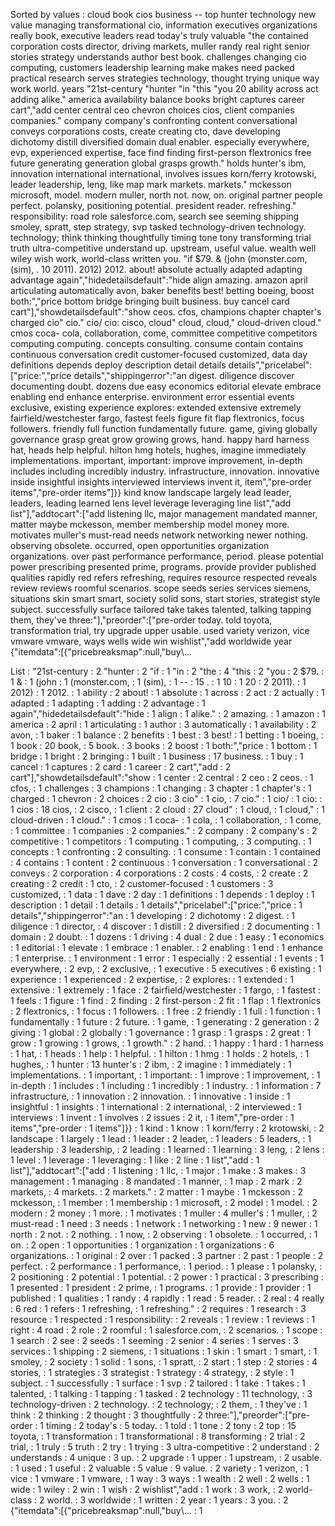 Sorted by values :
cloud book cios business -- top hunter technology new value managing transformational cio, information executives organizations really book, executive leaders read today's truly valuable "the contained corporation costs director, driving markets, muller randy real right senior stories strategy understands author best book. challenges changing cio computing, customers leadership learning make makes need packed practical research serves strategies technology, thought trying unique way work world. years "21st-century "hunter "in "this "you 20 ability across act adding alike." america availability balance books bright captures career cart","add center central ceo chevron choices cios, client companies companies." company company's confronting content conversational conveys corporations costs, create creating cto, dave developing dichotomy distill diversified domain dual enabler. especially everywhere, evp, experienced expertise, face find finding first-person flextronics free future generating generation global grasps growth." holds hunter's ibm, innovation international international, involves issues korn/ferry krotowski, leader leadership, leng, like map mark markets. markets." mckesson microsoft, model. modern muller, north not. now, on. original partner people perfect. polansky, positioning potential. president reader. refreshing." responsibility: road role salesforce.com, search see seeming shipping smoley, spratt, step strategy, svp tasked technology-driven technology. technology; think thinking thoughtfully timing tone tony transforming trial truth ultra-competitive understand up. upstream, useful value. wealth well wiley wish work, world-class written you. "if $79. & (john (monster.com, (sim), . 10 2011). 2012) 2012. about! absolute actually adapted adapting advantage again","hidedetailsdefault":"hide align amazing. amazon april articulating automatically avon, baker benefits best! betting boeing, boost both:","price bottom bridge bringing built business. buy cancel card cart"],"showdetailsdefault":"show ceos. cfos, champions chapter chapter's charged cio" cio." cio/ cio: cisco, cloud" cloud, cloud," cloud-driven cloud." cmos coca- cola, collaboration, come, committee competitive competitors computing computing. concepts consulting. consume contain contains continuous conversation credit customer-focused customized, data day definitions depends deploy description detail details details","pricelabel":["price:","price details","shippingerror":"an digest. diligence discover documenting doubt. dozens due easy economics editorial elevate embrace enabling end enhance enterprise. environment error essential events exclusive, existing experience explores: extended extensive extremely fairfield/westchester fargo, fastest feels figure fit flap flextronics, focus followers. friendly full function fundamentally future. game, giving globally governance grasp great grow growing grows, hand. happy hard harness hat, heads help helpful. hilton hmg hotels, hughes, imagine immediately implementations. important, important: improve improvement, in-depth includes including incredibly industry. infrastructure, innovation. innovative inside insightful insights interviewed interviews invent it, item","pre-order items","pre-order items"]}} kind know landscape largely lead leader, leaders, leading learned lens level leverage leveraging line list","add list"],"addtocart":["add listening llc, major management mandated manner, matter maybe mckesson, member membership model money more. motivates muller's must-read needs network networking newer nothing. observing obsolete. occurred, open opportunities organization organizations. over past performance performance, period. please potential power prescribing presented prime, programs. provide provider published qualities rapidly red refers refreshing, requires resource respected reveals review reviews roomful scenarios. scope seeds series services siemens, situations skin smart smart, society solid sons, start stories, strategist style subject. successfully surface tailored take takes talented, talking tapping them, they've three:"],"preorder":["pre-order today. told toyota, transformation trial, try upgrade upper usable. used variety verizon, vice vmware vmware, ways wells wide win wishlist","add worldwide year {"itemdata":[{"pricebreaksmap":null,"buy\\... 

List :
"21st-century : 2
"hunter : 2
"if : 1
"in : 2
"the : 4
"this : 2
"you : 2
$79. : 1
& : 1
(john : 1
(monster.com, : 1
(sim), : 1
-- : 15
. : 1
10 : 1
20 : 2
2011). : 1
2012) : 1
2012. : 1
ability : 2
about! : 1
absolute : 1
across : 2
act : 2
actually : 1
adapted : 1
adapting : 1
adding : 2
advantage : 1
again","hidedetailsdefault":"hide : 1
align : 1
alike." : 2
amazing. : 1
amazon : 1
america : 2
april : 1
articulating : 1
author : 3
automatically : 1
availability : 2
avon, : 1
baker : 1
balance : 2
benefits : 1
best : 3
best! : 1
betting : 1
boeing, : 1
book : 20
book, : 5
book. : 3
books : 2
boost : 1
both:","price : 1
bottom : 1
bridge : 1
bright : 2
bringing : 1
built : 1
business : 17
business. : 1
buy : 1
cancel : 1
captures : 2
card : 1
career : 2
cart","add : 2
cart"],"showdetailsdefault":"show : 1
center : 2
central : 2
ceo : 2
ceos. : 1
cfos, : 1
challenges : 3
champions : 1
changing : 3
chapter : 1
chapter's : 1
charged : 1
chevron : 2
choices : 2
cio : 3
cio" : 1
cio, : 7
cio." : 1
cio/ : 1
cio: : 1
cios : 18
cios, : 2
cisco, : 1
client : 2
cloud : 27
cloud" : 1
cloud, : 1
cloud," : 1
cloud-driven : 1
cloud." : 1
cmos : 1
coca- : 1
cola, : 1
collaboration, : 1
come, : 1
committee : 1
companies : 2
companies." : 2
company : 2
company's : 2
competitive : 1
competitors : 1
computing : 1
computing, : 3
computing. : 1
concepts : 1
confronting : 2
consulting. : 1
consume : 1
contain : 1
contained : 4
contains : 1
content : 2
continuous : 1
conversation : 1
conversational : 2
conveys : 2
corporation : 4
corporations : 2
costs : 4
costs, : 2
create : 2
creating : 2
credit : 1
cto, : 2
customer-focused : 1
customers : 3
customized, : 1
data : 1
dave : 2
day : 1
definitions : 1
depends : 1
deploy : 1
description : 1
detail : 1
details : 1
details","pricelabel":["price:","price : 1
details","shippingerror":"an : 1
developing : 2
dichotomy : 2
digest. : 1
diligence : 1
director, : 4
discover : 1
distill : 2
diversified : 2
documenting : 1
domain : 2
doubt. : 1
dozens : 1
driving : 4
dual : 2
due : 1
easy : 1
economics : 1
editorial : 1
elevate : 1
embrace : 1
enabler. : 2
enabling : 1
end : 1
enhance : 1
enterprise. : 1
environment : 1
error : 1
especially : 2
essential : 1
events : 1
everywhere, : 2
evp, : 2
exclusive, : 1
executive : 5
executives : 6
existing : 1
experience : 1
experienced : 2
expertise, : 2
explores: : 1
extended : 1
extensive : 1
extremely : 1
face : 2
fairfield/westchester : 1
fargo, : 1
fastest : 1
feels : 1
figure : 1
find : 2
finding : 2
first-person : 2
fit : 1
flap : 1
flextronics : 2
flextronics, : 1
focus : 1
followers. : 1
free : 2
friendly : 1
full : 1
function : 1
fundamentally : 1
future : 2
future. : 1
game, : 1
generating : 2
generation : 2
giving : 1
global : 2
globally : 1
governance : 1
grasp : 1
grasps : 2
great : 1
grow : 1
growing : 1
grows, : 1
growth." : 2
hand. : 1
happy : 1
hard : 1
harness : 1
hat, : 1
heads : 1
help : 1
helpful. : 1
hilton : 1
hmg : 1
holds : 2
hotels, : 1
hughes, : 1
hunter : 13
hunter's : 2
ibm, : 2
imagine : 1
immediately : 1
implementations. : 1
important, : 1
important: : 1
improve : 1
improvement, : 1
in-depth : 1
includes : 1
including : 1
incredibly : 1
industry. : 1
information : 7
infrastructure, : 1
innovation : 2
innovation. : 1
innovative : 1
inside : 1
insightful : 1
insights : 1
international : 2
international, : 2
interviewed : 1
interviews : 1
invent : 1
involves : 2
issues : 2
it, : 1
item","pre-order : 1
items","pre-order : 1
items"]}} : 1
kind : 1
know : 1
korn/ferry : 2
krotowski, : 2
landscape : 1
largely : 1
lead : 1
leader : 2
leader, : 1
leaders : 5
leaders, : 1
leadership : 3
leadership, : 2
leading : 1
learned : 1
learning : 3
leng, : 2
lens : 1
level : 1
leverage : 1
leveraging : 1
like : 2
line : 1
list","add : 1
list"],"addtocart":["add : 1
listening : 1
llc, : 1
major : 1
make : 3
makes : 3
management : 1
managing : 8
mandated : 1
manner, : 1
map : 2
mark : 2
markets, : 4
markets. : 2
markets." : 2
matter : 1
maybe : 1
mckesson : 2
mckesson, : 1
member : 1
membership : 1
microsoft, : 2
model : 1
model. : 2
modern : 2
money : 1
more. : 1
motivates : 1
muller : 4
muller's : 1
muller, : 2
must-read : 1
need : 3
needs : 1
network : 1
networking : 1
new : 9
newer : 1
north : 2
not. : 2
nothing. : 1
now, : 2
observing : 1
obsolete. : 1
occurred, : 1
on. : 2
open : 1
opportunities : 1
organization : 1
organizations : 6
organizations. : 1
original : 2
over : 1
packed : 3
partner : 2
past : 1
people : 2
perfect. : 2
performance : 1
performance, : 1
period. : 1
please : 1
polansky, : 2
positioning : 2
potential : 1
potential. : 2
power : 1
practical : 3
prescribing : 1
presented : 1
president : 2
prime, : 1
programs. : 1
provide : 1
provider : 1
published : 1
qualities : 1
randy : 4
rapidly : 1
read : 5
reader. : 2
real : 4
really : 6
red : 1
refers : 1
refreshing, : 1
refreshing." : 2
requires : 1
research : 3
resource : 1
respected : 1
responsibility: : 2
reveals : 1
review : 1
reviews : 1
right : 4
road : 2
role : 2
roomful : 1
salesforce.com, : 2
scenarios. : 1
scope : 1
search : 2
see : 2
seeds : 1
seeming : 2
senior : 4
series : 1
serves : 3
services : 1
shipping : 2
siemens, : 1
situations : 1
skin : 1
smart : 1
smart, : 1
smoley, : 2
society : 1
solid : 1
sons, : 1
spratt, : 2
start : 1
step : 2
stories : 4
stories, : 1
strategies : 3
strategist : 1
strategy : 4
strategy, : 2
style : 1
subject. : 1
successfully : 1
surface : 1
svp : 2
tailored : 1
take : 1
takes : 1
talented, : 1
talking : 1
tapping : 1
tasked : 2
technology : 11
technology, : 3
technology-driven : 2
technology. : 2
technology; : 2
them, : 1
they've : 1
think : 2
thinking : 2
thought : 3
thoughtfully : 2
three:"],"preorder":["pre-order : 1
timing : 2
today's : 5
today. : 1
told : 1
tone : 2
tony : 2
top : 15
toyota, : 1
transformation : 1
transformational : 8
transforming : 2
trial : 2
trial, : 1
truly : 5
truth : 2
try : 1
trying : 3
ultra-competitive : 2
understand : 2
understands : 4
unique : 3
up. : 2
upgrade : 1
upper : 1
upstream, : 2
usable. : 1
used : 1
useful : 2
valuable : 5
value : 9
value. : 2
variety : 1
verizon, : 1
vice : 1
vmware : 1
vmware, : 1
way : 3
ways : 1
wealth : 2
well : 2
wells : 1
wide : 1
wiley : 2
win : 1
wish : 2
wishlist","add : 1
work : 3
work, : 2
world-class : 2
world. : 3
worldwide : 1
written : 2
year : 1
years : 3
you. : 2
{"itemdata":[{"pricebreaksmap":null,"buy\\... : 1
